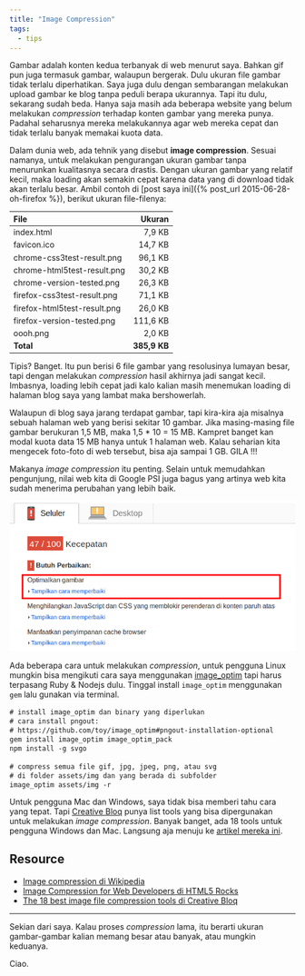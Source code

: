 ```yaml
---
title: "Image Compression"
tags:
  - tips
---
```


Gambar adalah konten kedua terbanyak di web menurut saya. Bahkan gif pun juga termasuk gambar, walaupun bergerak. Dulu ukuran file gambar tidak terlalu diperhatikan. Saya juga dulu dengan sembarangan melakukan upload gambar ke blog tanpa peduli berapa ukurannya. Tapi itu dulu, sekarang sudah beda. Hanya saja masih ada beberapa website yang belum melakukan *compression* terhadap konten gambar yang mereka punya. Padahal seharusnya mereka melakukannya agar web mereka cepat dan tidak terlalu banyak memakai kuota data.

<!--more-->

Dalam dunia web, ada tehnik yang disebut **image compression**. Sesuai namanya, untuk melakukan pengurangan ukuran gambar tanpa menurunkan kualitasnya secara drastis. Dengan ukuran gambar yang relatif kecil, maka loading akan semakin cepat karena data yang di download tidak akan terlalu besar. Ambil contoh di [post saya ini]({% post_url 2015-06-28-oh-firefox %}), berikut ukuran file-filenya:

File | Ukuran
:---|---:
index.html | 7,9 KB
favicon.ico | 14,7 KB
chrome-css3test-result.png | 96,1 KB
chrome-html5test-result.png | 30,2 KB
chrome-version-tested.png | 26,3 KB
firefox-css3test-result.png | 71,1 KB
firefox-html5test-result.png | 26,0 KB
firefox-version-tested.png | 111,6 KB
oooh.png | 2,0 KB
**Total** | **385,9 KB**

Tipis? Banget. Itu pun berisi 6 file gambar yang resolusinya lumayan besar, tapi dengan melakukan *compression* hasil akhirnya jadi sangat kecil. Imbasnya, loading lebih cepat jadi kalo kalian masih menemukan loading di halaman blog saya yang lambat maka bershowerlah.

Walaupun di blog saya jarang terdapat gambar, tapi kira-kira aja misalnya sebuah halaman web yang berisi sekitar 10 gambar. Jika masing-masing file gambar berukuran 1,5 MB, maka 1,5 * 10 = 15 MB. Kampret banget kan modal kuota data 15 MB hanya untuk 1 halaman web. Kalau seharian kita mengecek foto-foto di web tersebut, bisa aja sampai 1 GB. GILA !!!

Makanya *image compression* itu penting. Selain untuk memudahkan pengunjung, nilai web kita di Google PSI juga bagus yang artinya web kita sudah menerima perubahan yang lebih baik.

![Pffftt](/assets/img/pffftt.png)

Ada beberapa cara untuk melakukan *compression*, untuk pengguna Linux mungkin bisa mengikuti cara saya menggunakan [image_optim](https://github.com/toy/image_optim) tapi harus terpasang Ruby & Nodejs dulu. Tinggal install `image_optim` menggunakan `gem` lalu gunakan via terminal.

```
# install image_optim dan binary yang diperlukan
# cara install pngout:
# https://github.com/toy/image_optim#pngout-installation-optional
gem install image_optim image_optim_pack
npm install -g svgo

# compress semua file gif, jpg, jpeg, png, atau svg
# di folder assets/img dan yang berada di subfolder
image_optim assets/img -r
```

Untuk pengguna Mac dan Windows, saya tidak bisa memberi tahu cara yang tepat. Tapi [Creative Bloq](http://www.creativebloq.com/) punya list tools yang bisa dipergunakan untuk melakukan *image compression*. Banyak banget, ada 18 tools untuk pengguna Windows dan Mac. Langsung aja menuju ke [artikel mereka ini](http://www.creativebloq.com/design/image-compression-tools-1132865).

## Resource

- [Image compression di Wikipedia](https://en.wikipedia.org/wiki/Image_compression)
- [Image Compression for Web Developers di HTML5 Rocks](http://www.html5rocks.com/en/tutorials/speed/img-compression/)
- [The 18 best image file compression tools di Creative Bloq](http://www.creativebloq.com/design/image-compression-tools-1132865)

-----

Sekian dari saya. Kalau proses *compression* lama, itu berarti ukuran gambar-gambar kalian memang besar atau banyak, atau mungkin keduanya.

Ciao.
